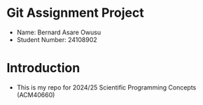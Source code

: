 # Git Assignment Project

* Name: Bernard Asare Owusu
* Student Number: 24108902

# Introduction

* This is my repo for 2024/25 Scientific Programming Concepts (ACM40660)
